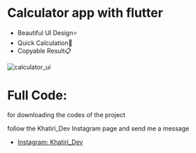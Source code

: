 # Calculator app with flutter
- Beautiful UI Design⭐
- Quick Calculation🚀
- Copyable Result📋

![calculator_ui](https://appsbydev.chbk.run/api/files/5mcd64cn9lcnrwv/0l4g53u86odym61/calculator_0vPM2uAC)

# Full Code:
for downloading the codes of the project 

follow the Khatiri_Dev Instagram page and send me a message

- [Instagram: Khatiri_Dev](https://www.instagram.com/khatiri_dev)

